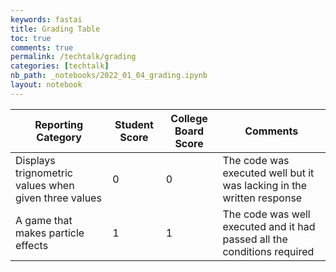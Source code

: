 ```yaml
---
keywords: fastai
title: Grading Table
toc: true
comments: true
permalink: /techtalk/grading
categories: [techtalk]
nb_path: _notebooks/2022_01_04_grading.ipynb
layout: notebook
---
```


<!--
#################################################
### THIS FILE WAS AUTOGENERATED! DO NOT EDIT! ###
#################################################
# file to edit: _notebooks/2022_01_04_grading.ipynb
-->

<div class="container" id="notebook-container">
        
<div class="cell border-box-sizing text_cell rendered"><div class="inner_cell">
<div class="text_cell_render border-box-sizing rendered_html">
<table>
<thead><tr>
<th>Reporting Category</th>
<th>Student Score</th>
<th>College Board Score</th>
<th>Comments</th>
</tr>
</thead>
<tbody>
<tr>
<td>Displays trignometric values when given three values</td>
<td>0</td>
<td>0</td>
<td>The code was executed well but it was lacking in the written response</td>
</tr>
<tr>
<td>A game that makes particle effects</td>
<td>1</td>
<td>1</td>
<td>The code was well executed and it had passed all the conditions required</td>
</tr>
</tbody>
</table>

</div>
</div>
</div>
</div>
 

